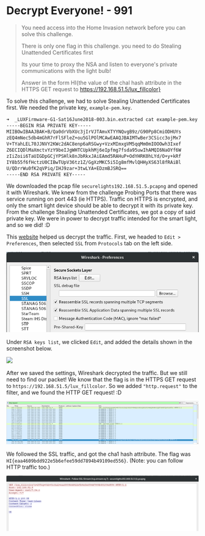 # Decrypt Everyone! - 991

> You need access into the Home Invasion network before you can solve this challenge.
>  
> There is only one flag in this challenge. you need to do Stealing Unattended Certificates first
>  
> Its your time to proxy the NSA and listen to everyone's private communications with the light bulb!
>  
> Answer in the form HI{the value of the chal hash attribute in the HTTPS GET request to https://192.168.51.5/lux_fillcolor}


To solve this challenge, we had to solve Stealing Unattended Certificates first. We needed the private key, `example-pem.key`.
```
➜  _LUXFirmware-G1-Sat16June2018-003.bin.extracted cat example-pem.key 
-----BEGIN RSA PRIVATE KEY-----
MIIBOwIBAAJBAK+B/Qa0drVbXUc3jIrVJTAmvXTYYNQvgB9z/G90Pp8CmiODHUYs
zEQ4mNec5db4mGhR7rFlSFleZ+ou5GlPOlMCAwEAAQJBAIMTwBer3CSicc3ojMx7
V+TYahLEL70JJNVY2KWc2dAC8enp6aRSGwy+VzxMImxgVM5qqMm0mIOOOwh3Ixef
Z6ECIQDlMaXmctvYzY9beIJgWHTCUpkhMj6eIpfmg7fsda95uwIhAMQI6NaOYf6W
zIiZoii6TaUIGDpGCjYPSHlk8nJbRkxJAiEAmd5RAHuP+OdYHRK0hLYd/O+y+kRf
IY8b55f6fHctzU0CIBwTUpV36tz1Z/GgXzMKC5i5Ig8mfMvlQHHyXS63l8fRAiBl
U/QDrrWu0fK2qVPiq/IHJ9zar+3twLYA+EDzmBJSRQ==
-----END RSA PRIVATE KEY-----
```

We downloaded the pcap file `securelights192.168.51.5.pcapng` and opened it with Wireshark. We knew from the challenge Probing Ports that there was service running on port 443 (ie HTTPS). Traffic on HTTPS is encrypted, and only the smart light device should be able to decrypt it with its private key. From the challenge Stealing Unattended Certificates, we got a copy of said private key. We were in power to decrypt traffic intended for the smart light, and so we did! :D

This [website](https://support.citrix.com/article/CTX116557) helped us decrypt the traffic. First, we headed to `Edit > Preferences`, then selected `SSL` from `Protocols` tab on the left side.

![](../../img/iot_ctf2018_decrypt_everyone_add_rsa_key.png)

Under `RSA keys list`, we clicked `Edit`, and added the details shown in the screenshot below.

![](../../imgiot_ctf2018_decrypt_everyone_decrypt_traffic.png)

After we saved the settings, Wireshark decrypted the traffic. But we still need to find our packet! We know that the flag is in the HTTPS GET request to `https://192.168.51.5/lux_fillcolor`. So we added `"http.request"` to the filter,  and we found the HTTP GET request! :D


![](../../img/iot_ctf2018_decrypt_everyone_searching_for_http.png)



We followed the SSL traffic, and got the cha1 hash attribute. The flag was `HI{eaa4609bdd922e5b6efee59dd7894b49109ed556}`. (Note: you can follow HTTP traffic too.)

![](../../img/iot_ctf2018_decrypt_everyone_flag.png)
